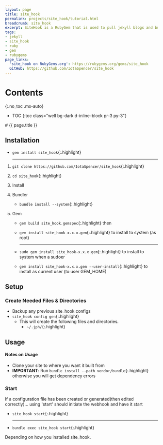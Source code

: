 ```yaml
---
layout: page
title: site_hook
permalink: projects/site_hook/tutorial.html
breadcrumb: site_hook
excerpt: SiteHook is a RubyGem that is used to pull jekyll blogs and build them as a intermediary between a git service webhook and a production server.
tags:
- jekyll
- site_hook
- ruby
- gem
- rubygems
page_links:
  'site_hook on RubyGems.org': https://rubygems.org/gems/site_hook
  GitHub: https://github.com/IotaSpencer/site_hook
---
```

<div class="float-right card bg-dark ml-4 mr-2" style="order: 2;" markdown="1">

# Contents
{:.no_toc .mx-auto}

* TOC
{:toc class="well bg-dark d-inline-block pr-3 py-3"}
</div>

<div markdown="1">
# {{ page.title }}

## Installation

* `gem install site_hook`{:.highlight}

  <hr class="hr-text d-flex justify-content-center" data-content="or">

1. `git clone https://github.com/IotaSpencer/site_hook`{:.highlight}

1. `cd site_hook`{:.highlight}

1. Install
  1. Bundler
      * `bundle install --system`{:.highlight}
  1. Gem
      * `gem build site_hook.gemspec`{:.highlight}
      then
      * `gem install site_hook-x.x.x.gem`{:.highlight} to install to system (as root)
        <hr class="d-flex justify-content-center hr-text " data-content="or">

      * `sudo gem install site_hook-x.x.x.gem`{:.highlight} to install to system when a sudoer
      * `gem install site_hook-x.x.x.gem --user-install`{:.highlight} to install as current user (to user GEM_HOME)

## Setup

### Create Needed Files & Directories
* Backup any previous site_hook configs
* `site_hook config gen`{:.highlight}
  * This will create the following files and directories.
    * `~/.jph/`{:.highlight}

## Usage

#### Notes on Usage

* Clone your site to where you want it built from
* **IMPORTANT**: Run `bundle install --path vendor/bundle`{:.highlight}
    otherwise you will get dependency errors

### Start

  If a configuration file has been created or generated(then edited correctly)... using 'start' should initiate the webhook and have it start

* `site_hook start`{:.highlight}
  <hr class="d-flex justify-content-center hr-text" data-content="or">

* `bundle exec site_hook start`{:.highlight}

Depending on how you installed site_hook.
</div>